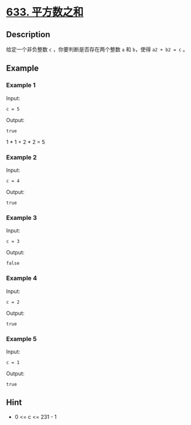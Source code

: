 # [633. 平方数之和](https://leetcode-cn.com/problems/sum-of-square-numbers/)
## Description
给定一个非负整数 `c` ，你要判断是否存在两个整数 `a` 和 `b`，使得 `a2 + b2 = c` 。
## Example
### Example 1
Input:  
```
c = 5
```
Output:
```
true
```
1 * 1 + 2 * 2 = 5
### Example 2
Input:  
```
c = 4
```
Output:
```
true
```
### Example 3
Input:  
```
c = 3
```
Output:
```
false
```
### Example 4
Input:  
```
c = 2
```
Output:
```
true
```
### Example 5
Input:  
```
c = 1
```
Output:
```
true
```
## Hint
- 0 <= c <= 231 - 1

